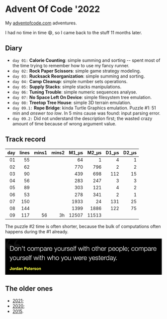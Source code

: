 # Advent Of Code '2022

My [adventofcode.com](https://adventofcode.com) adventures.<br />

I had no time in time 😄, so I came back to the stuff 11 months later.

## Diary

* `day 01:` **Calorie Counting**: simple summing and sorting -- spent most of the time trying to remember how to use my fancy runner.
* `day 02:` **Rock Paper Scissors**: simple game strategy modeling.
* `day 03:` **Rucksack Reorganization**: simple summing and sorting.
* `day 04:` **Camp Cleanup**: simple number sets operations.
* `day 05:` **Supply Stacks**: simple stacks manipulations.
* `day 06:` **Tuning Trouble**: simple numeric sequences analyse.
* `day 07:` **No Space Left On Device**: simple filesystem tree emulation.
* `day 08:` **Treetop Tree House**: simple 3D terrain emulation.
* `day 09.1:` **Rope Bridge**: kinda Turtle Graphics emulation. Puzzle #1: 51 min and _answer too low_. In 5 mins cause was found: input parsing error.
* `day 09.2:` Did not understand the description first; the wasted crazy amount of time because of wrong <length> argument value.

## Track record

| day|lines| mins1 | mins2 |M1_µs|M2_µs|D1_µs|D2_µs|
|---:|---:|------:|------:|---:|---:|---:|---:|
|01|55|       |       |64|1|4|1|
|02|62|       |       |770|796|2|2|
|03|90|       |       |439|698|112|15|
|04|56|       |       |283|247|3|3|
|05|89|       |       |303|121|4|2|
|06|53|       |       |278|341|2|1|
|07|150|       |       |1933|24|131|25|
|08|144|       |       |1399|1886|122|75|
|09|117|    56 |    3h |12507|11513|


The puzzle #2 time is often shorter, because the bulk of computations often happens during the #1 already.

![](quote.png)

## The older ones
* [2021](https://github.com/valango/adventOfCode_2021);
* [2020](https://github.com/valango/adventOfCode);
* [2015](https://github.com/valango/AdventOfCode_2015).
